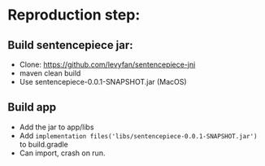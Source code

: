 # Reproduction step:
## Build sentencepiece jar:
- Clone: https://github.com/levyfan/sentencepiece-jni
- maven clean build
- Use sentencepiece-0.0.1-SNAPSHOT.jar
(MacOS)

## Build app
- Add the jar to app/libs
- Add `implementation files('libs/sentencepiece-0.0.1-SNAPSHOT.jar')` to build.gradle
- Can import, crash on run.